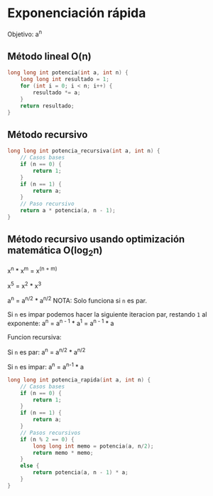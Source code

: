 # Exponenciación rápida

Objetivo: a<sup>n</sup>

## Método lineal O(n)
```c++
long long int potencia(int a, int n) {
    long long int resultado = 1;
    for (int i = 0; i < n; i++) {
        resultado *= a;
    }
    return resultado;
}
```

## Método recursivo
```c++
long long int potencia_recursiva(int a, int n) {
    // Casos bases
    if (n == 0) {
        return 1;
    }
    if (n == 1) {
        return a;
    }
    // Paso recursivo
    return a * potencia(a, n - 1);
}
```


## Método recursivo usando optimización matemática O(log<sub>2</sub>n)

x<sup>n</sup> * x<sup>m</sup> = x<sup>(n + m)</sup>

x<sup>5</sup> = x<sup>2</sup> * x<sup>3</sup>

a<sup>n</sup> = a<sup>n/2</sup> * a<sup>n/2</sup> NOTA: Solo funciona si `n` es par.

Si `n` es impar podemos hacer la siguiente iteracion par, restando `1` al exponente:
a<sup>n</sup> = a<sup>n - 1</sup> * a<sup>1</sup> = a<sup>n - 1</sup> * a

Funcion recursiva:

Si `n` es par: a<sup>n</sup> = a<sup>n/2</sup> * a<sup>n/2</sup>

Si `n` es impar: a<sup>n</sup> = a<sup>n-1</sup> * a

```c++
long long int potencia_rapida(int a, int n) {
    // Casos bases
    if (n == 0) {
        return 1;
    }
    if (n == 1) {
        return a;
    }
    // Pasos recursivos
    if (n % 2 == 0) {
        long long int memo = potencia(a, n/2);
        return memo * memo;
    }
    else {
        return potencia(a, n - 1) * a;
    }
}
```
